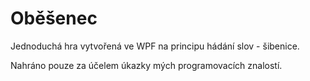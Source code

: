 # Oběšenec
Jednoduchá hra vytvořená ve WPF na principu hádání slov - šibenice.

Nahráno pouze za účelem úkazky mých programovacích znalostí.

